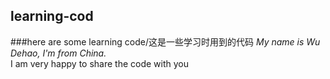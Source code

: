 ## learning-cod
###here are  some learning code/这是一些学习时用到的代码
*My name is Wu Dehao, I'm from China.*  
I am very happy to share the code with you
